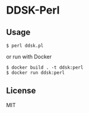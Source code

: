 # DDSK-Perl
## Usage
`$ perl ddsk.pl`

or run with Docker

```
$ docker build . -t ddsk:perl
$ docker run ddsk:perl
```

## License
MIT
